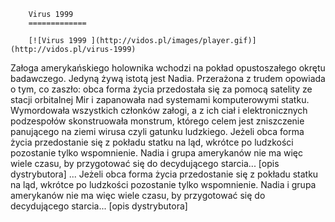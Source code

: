 
        Virus 1999 
        =============
        
        [![Virus 1999 ](http://vidos.pl/images/player.gif)](http://vidos.pl/virus-1999)
        
        
 Załoga amerykańskiego holownika wchodzi na pokład opustoszałego okrętu badawczego. Jedyną żywą istotą jest Nadia. Przerażona z trudem opowiada o tym, co zaszło: obca forma życia przedostała się za pomocą satelity ze stacji orbitalnej Mir i zapanowała nad systemami komputerowymi statku. Wymordowała wszystkich członków załogi, a z ich ciał i elektronicznych podzespołów skonstruowała monstrum, którego celem jest zniszczenie panującego na ziemi wirusa czyli gatunku ludzkiego. Jeżeli obca forma życia przedostanie się z pokładu statku na ląd, wkrótce po ludzkości pozostanie tylko wspomnienie. Nadia i grupa amerykanów nie ma więc wiele czasu, by przygotować się do decydującego starcia... [opis dystrybutora]  ... Jeżeli obca forma życia przedostanie się z pokładu statku na ląd, wkrótce po ludzkości pozostanie tylko wspomnienie. Nadia i grupa amerykanów nie ma więc wiele czasu, by przygotować się do decydującego starcia... [opis dystrybutora]
    